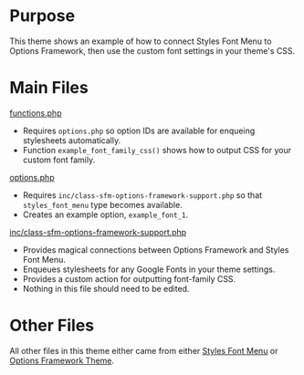 # Purpose

This theme shows an example of how to connect Styles Font Menu to Options Framework, then use the custom font settings in your theme's CSS.

# Main Files

[functions.php](https://github.com/stylesplugin/styles-font-menu-with-options-framework/blob/master/functions.php)

* Requires `options.php` so option IDs are available for enqueing stylesheets automatically.
* Function `example_font_family_css()` shows how to output CSS for your custom font family.

[options.php](https://github.com/stylesplugin/styles-font-menu-with-options-framework/blob/master/options.php)

* Requires `inc/class-sfm-options-framework-support.php` so that `styles_font_menu` type becomes available.
* Creates an example option, `example_font_1`.

[inc/class-sfm-options-framework-support.php](https://github.com/stylesplugin/styles-font-menu-with-options-framework/blob/master/inc/class-sfm-options-framework-support.php)

* Provides magical connections between Options Framework and Styles Font Menu.
* Enqueues stylesheets for any Google Fonts in your theme settings.
* Provides a custom action for outputting font-family CSS.
* Nothing in this file should need to be edited.

# Other Files

All other files in this theme either came from either [Styles Font Menu](https://github.com/stylesplugin/styles-font-menu) or [Options Framework Theme](https://github.com/devinsays/options-framework-theme).